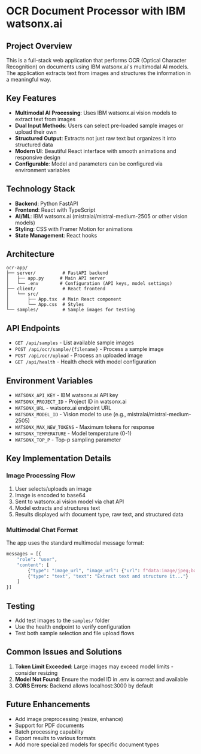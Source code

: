 # OCR Document Processor with IBM watsonx.ai

## Project Overview
This is a full-stack web application that performs OCR (Optical Character Recognition) on documents using IBM watsonx.ai's multimodal AI models. The application extracts text from images and structures the information in a meaningful way.

## Key Features
- **Multimodal AI Processing**: Uses IBM watsonx.ai vision models to extract text from images
- **Dual Input Methods**: Users can select pre-loaded sample images or upload their own
- **Structured Output**: Extracts not just raw text but organizes it into structured data
- **Modern UI**: Beautiful React interface with smooth animations and responsive design
- **Configurable**: Model and parameters can be configured via environment variables

## Technology Stack
- **Backend**: Python FastAPI
- **Frontend**: React with TypeScript
- **AI/ML**: IBM watsonx.ai (mistralai/mistral-medium-2505 or other vision models)
- **Styling**: CSS with Framer Motion for animations
- **State Management**: React hooks

## Architecture
```
ocr-app/
├── server/          # FastAPI backend
│   ├── app.py      # Main API server
│   └── .env        # Configuration (API keys, model settings)
├── client/          # React frontend
│   └── src/
│       ├── App.tsx  # Main React component
│       └── App.css  # Styles
└── samples/         # Sample images for testing
```

## API Endpoints
- `GET /api/samples` - List available sample images
- `POST /api/ocr/sample/{filename}` - Process a sample image
- `POST /api/ocr/upload` - Process an uploaded image
- `GET /api/health` - Health check with model configuration

## Environment Variables
- `WATSONX_API_KEY` - IBM watsonx.ai API key
- `WATSONX_PROJECT_ID` - Project ID in watsonx.ai
- `WATSONX_URL` - watsonx.ai endpoint URL
- `WATSONX_MODEL_ID` - Vision model to use (e.g., mistralai/mistral-medium-2505)
- `WATSONX_MAX_NEW_TOKENS` - Maximum tokens for response
- `WATSONX_TEMPERATURE` - Model temperature (0-1)
- `WATSONX_TOP_P` - Top-p sampling parameter

## Key Implementation Details

### Image Processing Flow
1. User selects/uploads an image
2. Image is encoded to base64
3. Sent to watsonx.ai vision model via chat API
4. Model extracts and structures text
5. Results displayed with document type, raw text, and structured data

### Multimodal Chat Format
The app uses the standard multimodal message format:
```python
messages = [{
    "role": "user",
    "content": [
        {"type": "image_url", "image_url": {"url": f"data:image/jpeg;base64,{base64_image}"}},
        {"type": "text", "text": "Extract text and structure it..."}
    ]
}]
```

## Testing
- Add test images to the `samples/` folder
- Use the health endpoint to verify configuration
- Test both sample selection and file upload flows

## Common Issues and Solutions
1. **Token Limit Exceeded**: Large images may exceed model limits - consider resizing
2. **Model Not Found**: Ensure the model ID in .env is correct and available
3. **CORS Errors**: Backend allows localhost:3000 by default

## Future Enhancements
- Add image preprocessing (resize, enhance)
- Support for PDF documents
- Batch processing capability
- Export results to various formats
- Add more specialized models for specific document types